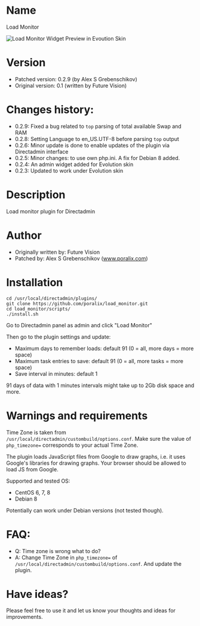# Name

Load Monitor

![Load Monitor Widget Preview in Evoution Skin](https://raw.githubusercontent.com/poralix/load_monitor/master/load_monitor_widget.png)

# Version

- Patched version: 0.2.9 (by Alex S Grebenschikov)
- Original version: 0.1 (written by Future Vision)

# Changes history:

- 0.2.9: Fixed a bug related to `top` parsing of total available Swap and RAM
- 0.2.8: Setting Language to en_US.UTF-8 before parsing `top` output
- 0.2.6: Minor update is done to enable updates of the plugin via Directadmin interface
- 0.2.5: Minor changes: to use own php.ini. A fix for Debian 8 added.
- 0.2.4: An admin widget added for Evolution skin
- 0.2.3: Updated to work under Evolution skin

# Description

Load monitor plugin for Directadmin

# Author 

- Originally written by: Future Vision
- Patched by: Alex S Grebenschikov (www.poralix.com)


# Installation

```
cd /usr/local/directadmin/plugins/
git clone https://github.com/poralix/load_monitor.git
cd load_monitor/scripts/
./install.sh
```

Go to Directadmin panel as admin and click "Load Monitor"

Then go to the plugin settings and update:

- Maximum days to remember loads: default 91 (0 = all, more days = more space)
- Maximum task entries to save: default 91 (0 = all, more tasks = more space)
- Save interval in minutes: default 1

91 days of data with 1 minutes intervals might take up to 2Gb disk space and more.


# Warnings and requirements

Time Zone is taken from `/usr/local/directadmin/custombuild/options.conf`. Make sure the value of `php_timezone=` corresponds to your actual Time Zone.

The plugin loads JavaScript files from Google to draw graphs, i.e. it uses Google's libraries for drawing graphs. Your browser should be allowed to load JS from Google.

Supported and tested OS:

- CentOS 6, 7, 8
- Debian 8

Potentially can work under  Debian versions (not tested though).

# FAQ:

- Q: Time zone is wrong what to do?
- A: Change Time Zone in `php_timezone=` of `/usr/local/directadmin/custombuild/options.conf`. And update the plugin.

# Have ideas?

Please feel free to use it and let us know your thoughts and ideas for improvements.
